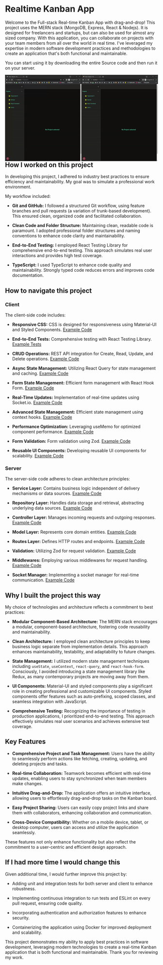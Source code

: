 # Realtime Kanban App


Welcome to the Full-stack Real-time Kanban App with drag-and-drop! This project uses the MERN stack (MongoDB, Express, React & Nodejs). It is designed for freelancers and startups, but can also be used for almost any sized company. With this application, you can collaborate on projects with your team members from all over the world in real time. I've leveraged my expertise in modern software development practices and methodologies to create an application that's both functional and maintainable.

You can start using it by downloading the entire Source code and then run it on your server.


<img src="https://github.com/neuralchemist/realtime-kanban-app/blob/main/client/src/assets/realtime-kanban-app.gif" alt="realtime-kanban-app.gif" style="float: left; margin-right: 10px;" />


## How I worked on this project

In developing this project, I adhered to industry best practices to ensure efficiency and maintainability. My goal was to simulate a professional work environment. 

My workflow included:

- **Git and GitHub:** I followed a structured Git workflow, using feature branches and pull requests (a variation of trunk-based development). This ensured clean, organized code and facilitated collaboration.

- **Clean Code and Folder Structure:** Maintaining clean, readable code is paramount. I adopted professional folder structures and naming conventions to enhance code clarity and maintainability.

- **End-to-End Testing:** I employed React Testing Library for comprehensive end-to-end testing. This approach simulates real user interactions and provides high test coverage.

- **TypeScript:** I used TypeScript to enhance code quality and maintainability. Strongly typed code reduces errors and improves code documentation.

## How to navigate this project

### Client

The client-side code includes:

- **Responsive CSS:** CSS is designed for responsiveness using Material-UI and Styled Components. [Example Code](https://github.com/neuralchemist/realtime-kanban-app/blob/main/client/src/features/layout/styles.ts)

- **End-to-End Tests:** Comprehensive testing with React Testing Library. [Example Tests](https://github.com/neuralchemist/realtime-kanban-app/tree/main/client/src/tests/projects)

- **CRUD Operations:** REST API integration for Create, Read, Update, and Delete operations. [Example Code](https://github.com/neuralchemist/realtime-kanban-app/blob/main/client/src/entities/task/api/index.ts)

- **Async State Management:** Utilizing React Query for state management and caching. [Example Code](https://github.com/neuralchemist/realtime-kanban-app/tree/main/client/src/entities/task/hooks)

- **Form State Management:** Efficient form management with React Hook Form. [Example Code](https://github.com/neuralchemist/realtime-kanban-app/blob/main/client/src/features/board/components/CreateTaskForm/index.tsx)

- **Real-Time Updates:** Implementation of real-time updates using Socket.io. [Example Code](https://github.com/neuralchemist/realtime-kanban-app/blob/main/client/src/common/hooks/useSocket.ts)

- **Advanced State Management:** Efficient state management using context hooks. [Example Code](https://github.com/neuralchemist/realtime-kanban-app/tree/main/client/src/common/context)

- **Performance Optimization:** Leveraging useMemo for optimized component performance. [Example Code](https://github.com/neuralchemist/realtime-kanban-app/blob/main/client/src/features/board/components/TaskSection/TaskBoard.tsx)

- **Form Validation:** Form validation using Zod. [Example Code](https://github.com/neuralchemist/realtime-kanban-app/tree/main/client/src/entities/project/validators)

- **Reusable UI Components:** Developing reusable UI components for scalability. [Example Code](https://github.com/neuralchemist/realtime-kanban-app/tree/main/client/src/common/components)


### Server

The server-side code adheres to clean architecture principles:

- **Service Layer:** Contains business logic independent of delivery mechanisms or data sources. [Example Code](https://github.com/neuralchemist/realtime-kanban-app/blob/main/server/src/features/project/service/project.service.ts)

- **Repository Layer:** Handles data storage and retrieval, abstracting underlying data sources. [Example Code](https://github.com/neuralchemist/realtime-kanban-app/blob/main/server/src/features/project/repository/mongodb.repository.ts)

- **Controller Layer:** Manages incoming requests and outgoing responses. [Example Code](https://github.com/neuralchemist/realtime-kanban-app/blob/main/server/src/features/project/contoller/projects.controller.ts)

- **Model Layer:** Represents core domain entities. [Example Code](https://github.com/neuralchemist/realtime-kanban-app/blob/main/server/src/features/project/model/project.model.ts)

- **Routes Layer:** Defines HTTP routes and endpoints. [Example Code](https://github.com/neuralchemist/realtime-kanban-app/blob/main/server/src/features/project/routes/projects.routes.ts)

- **Validation:** Utilizing Zod for request validation. [Example Code](https://github.com/neuralchemist/realtime-kanban-app/blob/main/server/src/features/project/validator/projectCreateValidator.ts)

- **Middlewares:** Employing various middlewares for request handling. [Example Code](https://github.com/neuralchemist/realtime-kanban-app/tree/main/server/src/common/middlewares)

- **Socket Manager:** Implementing a socket manager for real-time communication. [Example Code](https://github.com/neuralchemist/realtime-kanban-app/blob/main/server/src/common/utils/socketManager.ts)


## Why I built the project this way

My choice of technologies and architecture reflects a commitment to best practices:

- **Modular Component-Based Architecture:** The MERN stack encourages a modular, component-based architecture, fostering code reusability and maintainability.

- **Clean Architecture:** I employed clean architecture principles to keep business logic separate from implementation details. This approach enhances maintainability, testability, and adaptability to future changes.

- **State Management:** I utilized modern state management techniques including `useState`, `useContext`, `react-query`, and `react-hook-form`. Consciously, I avoided introducing a state management library like Redux, as many contemporary projects are moving away from them.

- **UI Components:** Material-UI and styled components play a significant role in creating professional and customizable UI components. Styled components offer features such as auto-prefixing, scoped classes, and seamless integration with JavaScript.

- **Comprehensive Testing:** Recognizing the importance of testing in production applications, I prioritized end-to-end testing. This approach effectively simulates real user scenarios and achieves extensive test coverage.


## Key Features

- **Comprehensive Project and Task Management:** Users have the ability to seamlessly perform actions like fetching, creating, updating, and deleting projects and tasks.

- **Real-time Collaboration:** Teamwork becomes efficient with real-time updates, enabling users to stay synchronized when team members make changes.

- **Intuitive Drag-and-Drop:** The application offers an intuitive interface, allowing users to effortlessly drag-and-drop tasks on the Kanban board.

- **Easy Project Sharing:** Users can easily copy project links and share them with collaborators, enhancing collaboration and communication.

- **Cross-Device Compatibility:** Whether on a mobile device, tablet, or desktop computer, users can access and utilize the application seamlessly.

These features not only enhance functionality but also reflect the commitment to a user-centric and efficient design approach.


## If I had more time I would change this

Given additional time, I would further improve this project by:

- Adding unit and integration tests for both server and client to enhance robustness.

- Implementing continuous integration to run tests and ESLint on every pull request, ensuring code quality.

- Incorporating authentication and authorization features to enhance security.

- Containerizing the application using Docker for improved deployment and scalability.


This project demonstrates my ability to apply best practices in software development, leveraging modern technologies to create a real-time Kanban application that is both functional and maintainable. Thank you for reviewing my work.
